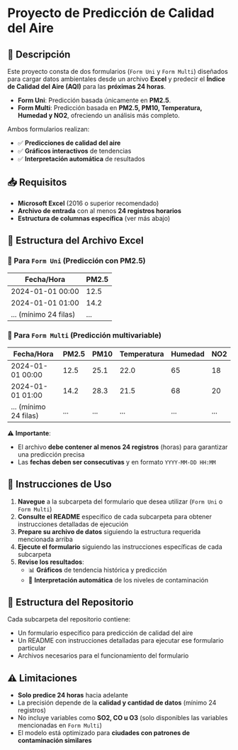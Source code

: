 # Proyecto de Predicción de Calidad del Aire

## 📌 Descripción

Este proyecto consta de dos formularios (`Form Uni` y `Form Multi`) diseñados para cargar datos ambientales desde un archivo **Excel** y predecir el **Índice de Calidad del Aire (AQI)** para las **próximas 24 horas**.

- **Form Uni**: Predicción basada únicamente en **PM2.5**.
- **Form Multi**: Predicción basada en **PM2.5, PM10, Temperatura, Humedad y NO2**, ofreciendo un análisis más completo.

Ambos formularios realizan:
- ✅ **Predicciones de calidad del aire**
- ✅ **Gráficos interactivos** de tendencias
- ✅ **Interpretación automática** de resultados

## 📥 Requisitos

- **Microsoft Excel** (2016 o superior recomendado)
- **Archivo de entrada** con al menos **24 registros horarios**
- **Estructura de columnas específica** (ver más abajo)

## 📂 Estructura del Archivo Excel

### 🔹 Para `Form Uni` (Predicción con PM2.5)

| Fecha/Hora | PM2.5 |
|------------|---------------|
| 2024-01-01 00:00 | 12.5 |
| 2024-01-01 01:00 | 14.2 |
| ... (mínimo 24 filas) | ... |

### 🔹 Para `Form Multi` (Predicción multivariable)

| Fecha/Hora | PM2.5 | PM10 | Temperatura | Humedad | NO2 |
|------------|-------|------|-------------|---------|-----|
| 2024-01-01 00:00 | 12.5 | 25.1 | 22.0 | 65 | 18 |
| 2024-01-01 01:00 | 14.2 | 28.3 | 21.5 | 68 | 20 |
| ... (mínimo 24 filas) | ... | ... | ... | ... | ... |

⚠️ **Importante**:
- El archivo **debe contener al menos 24 registros** (horas) para garantizar una predicción precisa
- Las **fechas deben ser consecutivas** y en formato `YYYY-MM-DD HH:MM`

## 🚀 Instrucciones de Uso

1. **Navegue** a la subcarpeta del formulario que desea utilizar (`Form Uni` o `Form Multi`)
2. **Consulte el README** específico de cada subcarpeta para obtener instrucciones detalladas de ejecución
3. **Prepare su archivo de datos** siguiendo la estructura requerida mencionada arriba
4. **Ejecute el formulario** siguiendo las instrucciones específicas de cada subcarpeta
5. **Revise los resultados**:
   - 📊 **Gráficos** de tendencia histórica y predicción
   - 📝 **Interpretación automática** de los niveles de contaminación

## 📁 Estructura del Repositorio

Cada subcarpeta del repositorio contiene:
- Un formulario específico para predicción de calidad del aire
- Un README con instrucciones detalladas para ejecutar ese formulario particular
- Archivos necesarios para el funcionamiento del formulario

## ⚠️ Limitaciones

- **Solo predice 24 horas** hacia adelante
- La precisión depende de la **calidad y cantidad de datos** (mínimo 24 registros)
- No incluye variables como **SO2, CO u O3** (solo disponibles las variables mencionadas en `Form Multi`)
- El modelo está optimizado para **ciudades con patrones de contaminación similares**